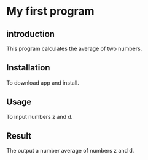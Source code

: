# My first program
 
## introduction
This program calculates the average of two numbers.

## Installation
To download app and install.
## Usage
To input numbers z and d.
## Result
The output a number average of numbers z and d.
